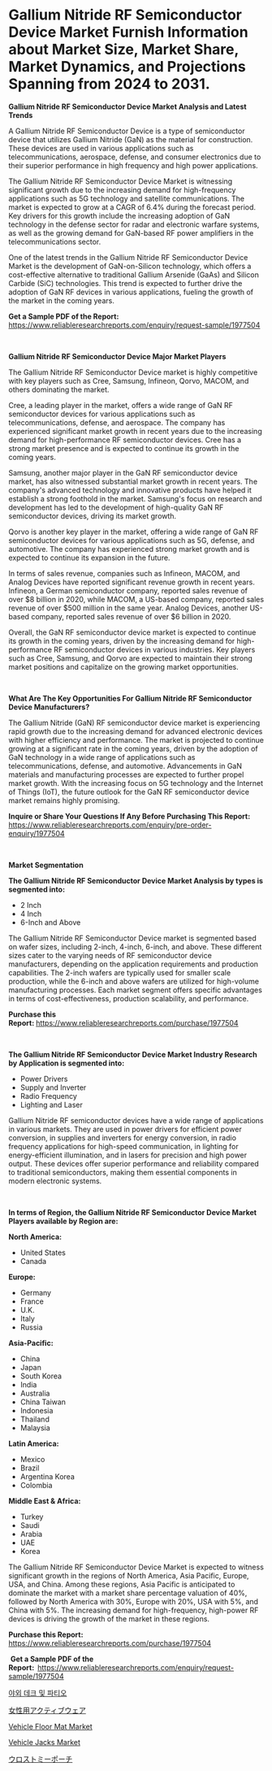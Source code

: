 <p><h1>Gallium Nitride RF Semiconductor Device Market Furnish Information about Market Size, Market Share, Market Dynamics, and Projections Spanning from 2024 to 2031.</h1></p><p><strong>Gallium Nitride RF Semiconductor Device Market Analysis and Latest Trends</strong></p>
<p><p>A Gallium Nitride RF Semiconductor Device is a type of semiconductor device that utilizes Gallium Nitride (GaN) as the material for construction. These devices are used in various applications such as telecommunications, aerospace, defense, and consumer electronics due to their superior performance in high frequency and high power applications.</p><p>The Gallium Nitride RF Semiconductor Device Market is witnessing significant growth due to the increasing demand for high-frequency applications such as 5G technology and satellite communications. The market is expected to grow at a CAGR of 6.4% during the forecast period. Key drivers for this growth include the increasing adoption of GaN technology in the defense sector for radar and electronic warfare systems, as well as the growing demand for GaN-based RF power amplifiers in the telecommunications sector.</p><p>One of the latest trends in the Gallium Nitride RF Semiconductor Device Market is the development of GaN-on-Silicon technology, which offers a cost-effective alternative to traditional Gallium Arsenide (GaAs) and Silicon Carbide (SiC) technologies. This trend is expected to further drive the adoption of GaN RF devices in various applications, fueling the growth of the market in the coming years.</p></p>
<p><strong>Get a Sample PDF of the Report:&nbsp;</strong> <a href="https://www.reliableresearchreports.com/enquiry/request-sample/1977504">https://www.reliableresearchreports.com/enquiry/request-sample/1977504</a></p>
<p>&nbsp;</p>
<p><strong>Gallium Nitride RF Semiconductor Device Major Market Players</strong></p>
<p><p>The Gallium Nitride RF Semiconductor Device market is highly competitive with key players such as Cree, Samsung, Infineon, Qorvo, MACOM, and others dominating the market. </p><p>Cree, a leading player in the market, offers a wide range of GaN RF semiconductor devices for various applications such as telecommunications, defense, and aerospace. The company has experienced significant market growth in recent years due to the increasing demand for high-performance RF semiconductor devices. Cree has a strong market presence and is expected to continue its growth in the coming years.</p><p>Samsung, another major player in the GaN RF semiconductor device market, has also witnessed substantial market growth in recent years. The company's advanced technology and innovative products have helped it establish a strong foothold in the market. Samsung's focus on research and development has led to the development of high-quality GaN RF semiconductor devices, driving its market growth.</p><p>Qorvo is another key player in the market, offering a wide range of GaN RF semiconductor devices for various applications such as 5G, defense, and automotive. The company has experienced strong market growth and is expected to continue its expansion in the future.</p><p>In terms of sales revenue, companies such as Infineon, MACOM, and Analog Devices have reported significant revenue growth in recent years. Infineon, a German semiconductor company, reported sales revenue of over $8 billion in 2020, while MACOM, a US-based company, reported sales revenue of over $500 million in the same year. Analog Devices, another US-based company, reported sales revenue of over $6 billion in 2020.</p><p>Overall, the GaN RF semiconductor device market is expected to continue its growth in the coming years, driven by the increasing demand for high-performance RF semiconductor devices in various industries. Key players such as Cree, Samsung, and Qorvo are expected to maintain their strong market positions and capitalize on the growing market opportunities.</p></p>
<p>&nbsp;</p>
<p><strong>What Are The Key Opportunities For Gallium Nitride RF Semiconductor Device Manufacturers?</strong></p>
<p><p>The Gallium Nitride (GaN) RF semiconductor device market is experiencing rapid growth due to the increasing demand for advanced electronic devices with higher efficiency and performance. The market is projected to continue growing at a significant rate in the coming years, driven by the adoption of GaN technology in a wide range of applications such as telecommunications, defense, and automotive. Advancements in GaN materials and manufacturing processes are expected to further propel market growth. With the increasing focus on 5G technology and the Internet of Things (IoT), the future outlook for the GaN RF semiconductor device market remains highly promising.</p></p>
<p><strong>Inquire or Share Your Questions If Any Before Purchasing This Report:</strong> <a href="https://www.reliableresearchreports.com/enquiry/pre-order-enquiry/1977504">https://www.reliableresearchreports.com/enquiry/pre-order-enquiry/1977504</a></p>
<p>&nbsp;</p>
<p><strong>Market Segmentation</strong></p>
<p><strong>The Gallium Nitride RF Semiconductor Device Market Analysis by types is segmented into:</strong></p>
<p><ul><li>2 Inch</li><li>4 Inch</li><li>6-Inch and Above</li></ul></p>
<p><p>The Gallium Nitride RF Semiconductor Device market is segmented based on wafer sizes, including 2-inch, 4-inch, 6-inch, and above. These different sizes cater to the varying needs of RF semiconductor device manufacturers, depending on the application requirements and production capabilities. The 2-inch wafers are typically used for smaller scale production, while the 6-inch and above wafers are utilized for high-volume manufacturing processes. Each market segment offers specific advantages in terms of cost-effectiveness, production scalability, and performance.</p></p>
<p><strong>Purchase this Report:&nbsp;</strong><a href="https://www.reliableresearchreports.com/purchase/1977504">https://www.reliableresearchreports.com/purchase/1977504</a></p>
<p>&nbsp;</p>
<p><strong>The Gallium Nitride RF Semiconductor Device Market Industry Research by Application is segmented into:</strong></p>
<p><ul><li>Power Drivers</li><li>Supply and Inverter</li><li>Radio Frequency</li><li>Lighting and Laser</li></ul></p>
<p><p>Gallium Nitride RF semiconductor devices have a wide range of applications in various markets. They are used in power drivers for efficient power conversion, in supplies and inverters for energy conversion, in radio frequency applications for high-speed communication, in lighting for energy-efficient illumination, and in lasers for precision and high power output. These devices offer superior performance and reliability compared to traditional semiconductors, making them essential components in modern electronic systems.</p></p>
<p>&nbsp;</p>
<p><strong>In terms of Region, the Gallium Nitride RF Semiconductor Device Market Players available by Region are:</strong></p>
<p>
    <p> <strong> North America: </strong>
        <ul>
            <li>United States</li>
            <li>Canada</li>
        </ul>
        </p> 
    <p> <strong> Europe: </strong>
        <ul>
            <li>Germany</li>
            <li>France</li>
            <li>U.K.</li>
            <li>Italy</li>
            <li>Russia</li>
        </ul>
        </p> 
    <p> <strong> Asia-Pacific: </strong>
        <ul>
            <li>China</li>
            <li>Japan</li>
            <li>South Korea</li>
            <li>India</li>
            <li>Australia</li>
            <li>China Taiwan</li>
            <li>Indonesia</li>
            <li>Thailand</li>
            <li>Malaysia</li>
        </ul>
        </p> 
    <p> <strong> Latin America: </strong>
        <ul>
            <li>Mexico</li>
            <li>Brazil</li>
            <li>Argentina Korea</li>
            <li>Colombia</li>
        </ul>
        </p> 
    <p> <strong> Middle East & Africa: </strong>
        <ul>
            <li>Turkey</li>
            <li>Saudi</li>
            <li>Arabia</li>
            <li>UAE</li>
            <li>Korea</li>
        </ul>
    </p>
    </p>
<p><p>The Gallium Nitride RF Semiconductor Device Market is expected to witness significant growth in the regions of North America, Asia Pacific, Europe, USA, and China. Among these regions, Asia Pacific is anticipated to dominate the market with a market share percentage valuation of 40%, followed by North America with 30%, Europe with 20%, USA with 5%, and China with 5%. The increasing demand for high-frequency, high-power RF devices is driving the growth of the market in these regions.</p></p>
<p><strong>Purchase this Report: </strong><a href="https://www.reliableresearchreports.com/purchase/1977504">https://www.reliableresearchreports.com/purchase/1977504</a></p>
<p>&nbsp;<strong>Get a Sample PDF of the Report:&nbsp;&nbsp;</strong><a href="https://www.reliableresearchreports.com/enquiry/request-sample/1977504">https://www.reliableresearchreports.com/enquiry/request-sample/1977504</a></p>
<p><strong></strong></p>
<p><p><a href="https://github.com/vsn7qpua81q/Market-Research-Report-List-1/blob/main/174833113096.md">야외 데크 및 파티오</a></p><p><a href="https://github.com/adcxff01450218/Market-Research-Report-List-1/blob/main/222137214052.md">女性用アクティブウェア</a></p><p><a href="https://issuu.com/reportprime-2/docs/vehicle-floor-mat-market-size-2030.pptx">Vehicle Floor Mat Market</a></p><p><a href="https://issuu.com/reportprime-2/docs/vehicle-jacks-market-size-2030.pptx">Vehicle Jacks Market</a></p><p><a href="https://github.com/xnljig2898992/Market-Research-Report-List-1/blob/main/585038414051.md">ウロストミーポーチ</a></p></p>